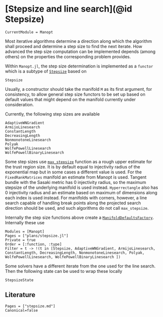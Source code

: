 # [Stepsize and line search](@id Stepsize)

```@meta
CurrentModule = Manopt
```

Most iterative algorithms determine a direction along which the algorithm shall proceed and
determine a step size to find the next iterate. How advanced the step size computation can be implemented depends (among others) on the properties the corresponding problem provides.

Within `Manopt.jl`, the step size determination is implemented as a `functor` which is a subtype of [`Stepsize`](@ref) based on

```@docs
Stepsize
```

Usually, a constructor should take the manifold `M` as its first argument, for consistency,
to allow general step size functors to be set up based on default values that might depend
on the manifold currently under consideration.

Currently, the following step sizes are available

```@docs
AdaptiveWNGradient
ArmijoLinesearch
ConstantLength
DecreasingLength
NonmonotoneLinesearch
Polyak
WolfePowellLinesearch
WolfePowellBinaryLinesearch
```

Some step sizes use [`max_stepsize`](@ref) function as a rough upper estimate for the trust region size.
It is by default equal to injectivity radius of the exponential map but in some cases a different value is used.
For the `FixedRankMatrices` manifold an estimate from Manopt is used.
Tangent bundle with the Sasaki metric has 0 injectivity radius, so the maximum stepsize of the underlying manifold is used instead.
`Hyperrectangle` also has 0 injectivity radius and an estimate based on maximum of dimensions along each index is used instead.
For manifolds with corners, however, a line search capable of handling break points along the projected search direction should be used, and such algorithms do not call `max_stepsize`.

Internally the step size functions above create a [`ManifoldDefaultsFactory`](@ref).
Internally these use

```@autodocs
Modules = [Manopt]
Pages = ["plans/stepsize.jl"]
Private = true
Order = [:function, :type]
Filter = t -> !(t in [Stepsize, AdaptiveWNGradient, ArmijoLinesearch, ConstantLength, DecreasingLength, NonmonotoneLinesearch, Polyak, WolfePowellLinesearch, WolfePowellBinaryLinesearch ])
```


Some solvers have a different iterate from the one used for the line search.
Then the following state can be used to wrap these locally

```@docs
StepsizeState
```

## Literature

```@bibliography
Pages = ["stepsize.md"]
Canonical=false
```
